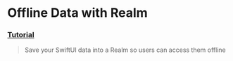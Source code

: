 # Offline Data with Realm
### [Tutorial](https://designcode.io/swiftui-advanced-handbook-offline-data)
> Save your SwiftUI data into a Realm so users can access them offline